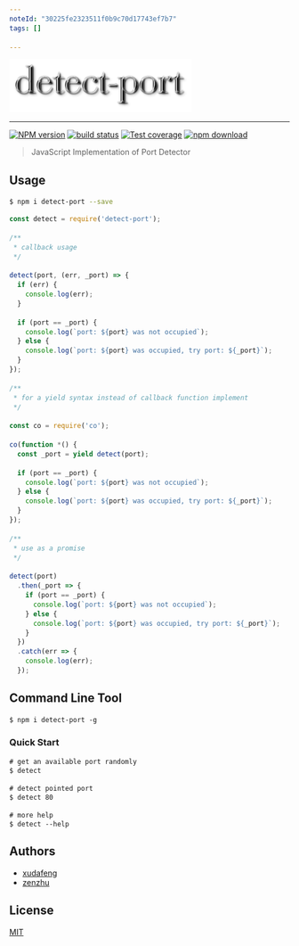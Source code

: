 ```yaml
---
noteId: "30225fe2323511f0b9c70d17743ef7b7"
tags: []

---
```


[![logo][logo-image]][logo-url]

---

[![NPM version][npm-image]][npm-url]
[![build status][travis-image]][travis-url]
[![Test coverage][codecov-image]][codecov-url]
[![npm download][download-image]][download-url]

[logo-image]: ./logo.png
[logo-url]: https://npmjs.org/package/detect-port
[npm-image]: https://img.shields.io/npm/v/detect-port.svg?style=flat-square
[npm-url]: https://npmjs.org/package/detect-port
[travis-image]: https://img.shields.io/travis/node-modules/detect-port.svg?style=flat-square
[travis-url]: https://travis-ci.org/node-modules/detect-port
[codecov-image]: https://codecov.io/gh/node-modules/detect-port/branch/master/graph/badge.svg
[codecov-url]: https://codecov.io/gh/node-modules/detect-port
[download-image]: https://img.shields.io/npm/dm/detect-port.svg?style=flat-square
[download-url]: https://npmjs.org/package/detect-port

> JavaScript Implementation of Port Detector

## Usage

```bash
$ npm i detect-port --save
```

```js
const detect = require('detect-port');

/**
 * callback usage
 */

detect(port, (err, _port) => {
  if (err) {
    console.log(err);
  }

  if (port == _port) {
    console.log(`port: ${port} was not occupied`);
  } else {
    console.log(`port: ${port} was occupied, try port: ${_port}`);
  }
});

/**
 * for a yield syntax instead of callback function implement
 */

const co = require('co');

co(function *() {
  const _port = yield detect(port);

  if (port == _port) {
    console.log(`port: ${port} was not occupied`);
  } else {
    console.log(`port: ${port} was occupied, try port: ${_port}`);
  }
});

/**
 * use as a promise
 */

detect(port)
  .then(_port => {
    if (port == _port) {
      console.log(`port: ${port} was not occupied`);
    } else {
      console.log(`port: ${port} was occupied, try port: ${_port}`);
    }
  })
  .catch(err => {
    console.log(err);
  });

```

## Command Line Tool

```shell
$ npm i detect-port -g
```

### Quick Start

```shell
# get an available port randomly
$ detect

# detect pointed port
$ detect 80

# more help
$ detect --help
```

## Authors

- [xudafeng](//github.com/xudafeng)
- [zenzhu](//github.com/zenzhu)

## License

[MIT](LICENSE)
